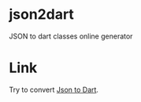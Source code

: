 # json2dart
JSON to dart classes online generator
# Link
Try to convert [Json to Dart](http://json2dart.com).
